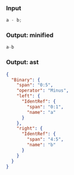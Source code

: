 ### Input
```js parse:expr
a - b;
```

### Output: minified
```js
a-b
```

### Output: ast
```json
{
  "Binary": {
    "span": "0:5",
    "operator": "Minus",
    "left": {
      "IdentRef": {
        "span": "0:1",
        "name": "a"
      }
    },
    "right": {
      "IdentRef": {
        "span": "4:5",
        "name": "b"
      }
    }
  }
}
```
